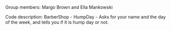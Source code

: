 Group members:
Margo Brown and Ella Mankowski

Code description:
BarberShop - 
HumpDay - Asks for your name and the day of the week, and tells you if it is hump day or not.
